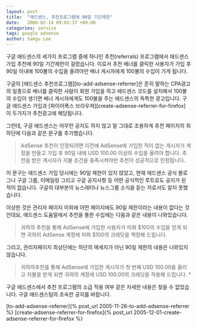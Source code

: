 ```yaml
---
layout: post
title:  "애드센스, 추천프로그램에 90일 기간제한"
date:   2006-02-14 09:01:37 +09:00
categories: service
tags: google adsense
author: Samgu Lee
---
```

구글 애드센스의 세가지 프로그램 중에 하나인 추천(referrals) 프로그램에서 애드센스 가입 추천에 90일 기간제한이 걸렸습니다. 이로서 추천 배너를 클릭한 사용자가 가입 후 90일 이내에 100불의 수입을 올려야만 배너 게시자에게 100불의 수입이 가게 됩니다.

구글의 [애드센스 추천프로그램][to-add-adsense-referrer]은 흔히 말하는 CPA광고의 일종으로 배너를 클릭한 사람이 회원 가입을 하고 애드센스 코드를 설치해서 100불의 수입이 생기면 배너 게시자에게도 100불을 주는 애드센스의 독특한 광고입니다. 구글 애드센스 가입과 [파이어폭스 브라우져][create-adsense-referrer-for-firefox] 이 두가지가 추천광고에 해당됩니다.

그런데, 구글 애드센스는 아무런 공지도 하지 않고 말 그대로 조용하게 추천 페이지의 최 하단에 다음과 같은 문구를 추가했습니다.

> AdSense 추천이 인정되려면 이전에 AdSense에 가입한 적이 없는 게시자가 계정을 만들고 가입 후 90일 내에 USD 100.00 이상의 수입을 올려야 합니다. 추천을 받은 게시자가 지불 조건을 충족시켜야만 추천이 성공적으로 인정됩니다.

이 문구는 애드센스 가입 당시에는 90일 제한이 있지 않았고, 현재 애드센스 공식 블로그나 구글 그룹, 이메일링 그리고 구글 공지사항 등 어떤 공식적인 루트로도 공지가 된 적이 없습니다. 구글의 대부분의 뉴스레터나 뉴스그룹 소식을 듣는 저로서도 알지 못했습니다.

이상한 것은 관리자 페이지 이외에 어떤 페이지에도 90일 제한이라는 내용이 없다는 것인데요, 애드센스 도움말에서 추천을 통한 수입에는 다음과 같은 내용이 나와있습니다.

> 귀하의 추천을 통해 AdSense에 가입한 사용자가 미화 $100의 수입을 얻게 되면 귀하의 AdSense 계정에 미화 $100의 크레딧을 책정해 드립니다.

그리고, 관리자페이지 최상단에는 하단의 메세지가 아닌 90일 제한의 내용은 나와있지 않습니다.

> 귀하의추천를 통해 AdSense에 가입한 게시자가 첫 번째 USD 100.00을 올리고 지불을 받게 되면 귀하의 계정에 USD 100.00의 크레딧을 적용해 드립니다. *

구글 애드센스에서 추천 프로그램의 소급 적용 여부 같은 자세한 내용은 찾을 수 없었습니다. 구글 애드센스팀의 조속한 공지를 바랍니다.

[to-add-adsense-referrer]{% post_url 2005-11-26-to-add-adsense-referrer %}
[create-adsense-referrer-for-firefox]{% post_url 2005-12-01-create-adsense-referrer-for-firefox %}